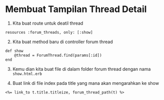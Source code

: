 # Membuat Tampilan Thread Detail

1. Kita buat route untuk deatil thread

```
resources :forum_threads, only: [:show]
```

2. Kita buat method baru di controller forum thread

```
def show
    @thread = ForumThread.find(params[:id])
end
```

3. Kemu dian kita buat file di dalam folder forum thread dengan nama `show.html.erb`

4. Buat link di file index pada title yang mana akan mengarahkan ke show

```
<%= link_to t.title.titleize, forum_thread_path(t) %>
```
